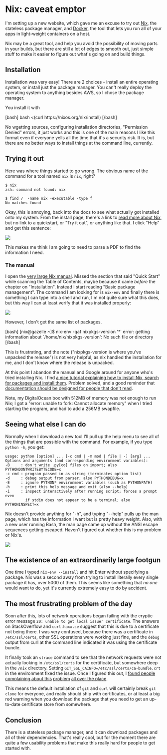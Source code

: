# Nix: caveat emptor

I'm setting up a new website, which gave me an excuse to try out [Nix][nix],
the stateless package manager, and [Docker][docker], the tool that lets you run
all of your apps in light-weight containers on a host.

Nix may be a great tool, and help you avoid the possibility of moving parts in
your builds, but there are still a lot of edges to smooth out, just simple
stuff to make it easier to figure out what's going on and build things.

## Installation

Installation was very easy! There are 2 choices - install an entire operating
system, or install just the package manager. You can't really deploy the
operating system to anything besides AWS, so I chose the package manager.

You install it with

<p>
[bash]
bash <(curl https://nixos.org/nix/install)
[/bash]
</p>

No wgetting sources, configuring installation directories, "Permission Denied"
errors, it just works and this is one of the main reasons I like this format
even if everyone yells all the time that it's a security risk. It is, but
there are no better ways to install things at the command line, currently.

## Trying it out

Here was where things started to go wrong. The obvious name of the command for
a tool named `nix` is `nix`, right?

    $ nix
    zsh: command not found: nix

    $ find /  -name nix -executable -type f
    No matches found

Okay, this is annoying, back into the docs to see what actually got installed
onto my system. From the install page, there's a link to [read more about
Nix][nix-about], but no link to a quickstart, or "Try it out", or anything like
that. I click "Help" and get this sentence:

<img src="https://api.monosnap.com/image/download?id=GHbTd5oXs1gapZ2GXGLGA1svc2k9W4" />

This makes me think I am going to need to parse a PDF to find the information I
need.

### The manual

I open the [very large Nix manual][manual]. Missed the section that said "Quick
Start" while scanning the Table of Contents, maybe because it came *before* the
chapter on "Installation". Instead I start reading "Basic package management".
The command I am looking for is `nix-env` and finally there is something I can
type into a shell and run, I'm not quite sure what this does, but this way
I can at least verify that it was installed properly:

<img src="https://api.monosnap.com/image/download?id=YGTlGruQbTH8lnQMTSyyCkPzSriphW" />

However, I don't get the same list of packages.

<p>
[bash]
[nix@gazelle ~]$ nix-env -qaf nixpkgs-version '*'
error: getting information about `/home/nix/nixpkgs-version': No such file or directory
[/bash]
</p>

This is frustrating, and the note ("nixpkgs-version is where you've unpacked
the release") is not very helpful, as nix handled the installation for me, and
I don't know where the release is unpacked.

At this point I abandon the manual and Google around for anyone who's tried
installing Nix. I find [a nice tutorial explaining how to install Nix,
search for packages and install them][tutorial]. Problem solved, and a
good reminder that [documentation should be designed for people that don't
read][documentation].

 [documentation]: https://www.youtube.com/watch?v=cC67PzBgRYE

Note, my DigitalOcean box with 512MB of memory was not enough to run Nix; I got
a "error: unable to fork: Cannot allocate memory" when I tried starting the
program, and had to add a 256MB swapfile.

## Seeing what else I can do

Normally when I download a new tool I'll pull up the help menu to see all of
the things that are possible with the command. For example, if you type `python
-h`, you get:

    usage: python [option] ... [-c cmd | -m mod | file | -] [arg] ...
    Options and arguments (and corresponding environment variables):
    -B     : don't write .py[co] files on import; also PYTHONDONTWRITEBYTECODE=x
    -c cmd : program passed in as string (terminates option list)
    -d     : debug output from parser; also PYTHONDEBUG=x
    -E     : ignore PYTHON* environment variables (such as PYTHONPATH)
    -h     : print this help message and exit (also --help)
    -i     : inspect interactively after running script; forces a prompt even
             if stdin does not appear to be a terminal; also PYTHONINSPECT=x

Nix doesn't provide anything for "-h", and typing "--help" pulls up the man
page, which has the information I want but is pretty heavy weight. Also, with
a new user running Bash, the man page came up without the ANSI escape sequences
getting escaped. Haven't figured out whether this is my problem or Nix's.

<img src="https://api.monosnap.com/image/download?id=JdgxGb1KaJAZiEX5h0ZmqrFUhZPZjJ" />

## The existence of an extraordinarily large footgun

One time I typed `nix-env --install` and hit Enter without specifying a
package. Nix was a second away from trying to install literally every single
package it has, over 5000 of them. This seems like something that *no one*
would want to do, yet it's currently extremely easy to do by accident.

## The most frustrating problem of the day

Soon after this, lots of network operations began failing with the cryptic
error message `20: unable to get local issuer certificate`. The answers on
StackOverflow and `curl.haxx.se` suggest that this is due to a certificate
not being there. I was very confused, because there was a certificate in
`/etc/ssl/certs`, other SSL operations were working just fine, and the `debug`
output from curl at the command line indicated it was using the certificate
bundle.

It finally took an `strace` command to see that the network requests were not
actually looking in `/etc/ssl/certs` for the certificate, but somewhere deep in
the `/nix` directory. Setting `GIT_SSL_CAINFO=/etc/ssl/certs/ca-bundle.crt` in
the environment fixed the issue. Once I figured this out, I [found people][1]
[complaining about this][2] [problem][3] [all over the place][4].

 [1]: https://github.com/NixOS/nixpkgs/issues/3332
 [2]: https://github.com/NixOS/nixpkgs/pull/659
 [3]: http://lists.science.uu.nl/pipermail/nix-dev/2011-July/006391.html
 [4]: http://lists.science.uu.nl/pipermail/nix-dev/2012-July/009559.html

This means the default installation of `git` and `curl` will certainly break
`git clone` for everyone, and really should ship with certificates, or at
least a big red warning when you download the package that you need to get an
up-to-date certificate store from somewhere.

## Conclusion

There is a stateless package manager, and it can download packages and all of
their dependencies. That's really cool, but for the moment there are quite a
few usability problems that make this really hard for people to get started
with.

 [nix-about]: http://nixos.org/nix/
 [nix]: http://nixos.org/
 [docker]: https://www.docker.com/
 [manual]: http://nixos.org/nix/manual
 [tutorial]: https://www.domenkozar.com/2014/01/02/getting-started-with-nix-package-manager/
